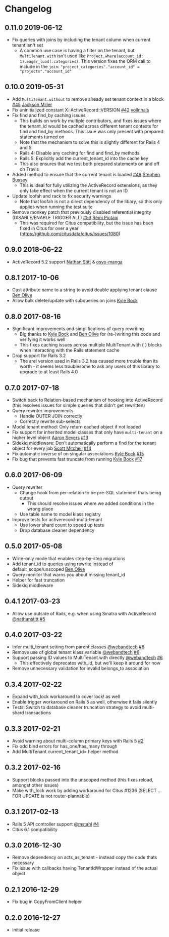 # Changelog


## 0.11.0      2019-06-12

* Fix queries with joins by including the tenant column when current tenant isn't set
  - A common use case is having a filter on the tenant, but `MultiTenant.with` isn't used like `Project.where(account_id: 1).eager_load(:categories)`. This version fixes the ORM call to include in the `join`: `"project_categories"."account_id" = "projects"."account_id"`


## 0.10.0      2019-05-31

* Add `MultiTenant.without` to remove already set tenant context in a block [#45](https://github.com/citusdata/activerecord-multi-tenant/pull/45) [Jackson Miller](https://github.com/jaxn)
* Fix uninitialized constant X::ActiveRecord::VERSION [#42](https://github.com/citusdata/activerecord-multi-tenant/pull/42) [vollnhals](https://github.com/vollnhals)
* Fix find and find_by caching issues
  - This builds on work by multiple contributors, and fixes issues where the
    tenant_id would be cached across different tenant contexts for find
    and find_by methods. This issue was only present with prepared
    statements turned on
  -  Note that the mechanism to solve this is slightly different for Rails 4
    and 5:
    - Rails 4: Disable any caching for find and find_by methods
    - Rails 5: Explicitly add the current_tenant_id into the cache key
  - This also ensures that we test both prepared statements on and off
    on Travis
* Added method to ensure that the current tenant is loaded [#49](https://github.com/citusdata/activerecord-multi-tenant/pull/49) [Stephen Bussey](https://github.com/sb8244)
  - This is ideal for fully utilizing the ActiveRecord extensions, as they only take effect when the
    current tenant is not an ID
* Update loofah and rack to fix security warnings
  - Note that loofah is not a direct dependency of the libary, so this only
    applies when running the test suite
* Remove monkey patch that previously disabled referential integrity (DISABLE/ENABLE TRIGGER ALL) [#53](https://github.com/citusdata/activerecord-multi-tenant/pull/53) [Rémi Piotaix](https://github.com/piotaixr)
  - This was required for Citus compatibility, but the issue has been fixed in
    Citus for over a year (https://github.com/citusdata/citus/issues/1080)


## 0.9.0       2018-06-22

* ActiveRecord 5.2 support [Nathan Stitt](https://github.com/nathanstitt) & [osyo-manga](https://github.com/osyo-manga)


## 0.8.1       2017-10-06

* Cast attribute name to a string to avoid double applying tenant clause [Ben Olive](https://github.com/sionide21)
* Allow bulk delete/update with subqueries on joins [Kyle Bock](https://github.com/kwbock)


## 0.8.0       2017-08-16

* Significant improvements and simplifications of query rewriting
  * Big thanks to [Kyle Bock](https://github.com/kwbock) and [Ben Olive](https://github.com/sionide21)
    for (re-)writing this code and verifying it works well
  * This fixes caching issues across multiple MultiTenant.with { } blocks when
    interacting with the Rails statement cache
* Drop support for Rails 3.2
  * The arel version used in Rails 3.2 has caused more trouble than its worth -
    it seems less troublesome to ask any users of this library to upgrade to at
    least Rails 4.0


## 0.7.0       2017-07-18

* Switch back to Relation-based mechanism of hooking into ActiveRecord (this resolves issues for simple queries that didn't get rewritten)
* Query rewriter improvements
  * Handle OUTER JOIN correctly
  * Correctly rewrite sub-selects
* Model tenant method: Only return cached object if not loaded
* Fix support for inherited model classes that only have `multi-tenant` on a higher level object [Aaron Severs](https://github.com/webandtech) [#13](https://github.com/citusdata/activerecord-multi-tenant/pull/13)
* Sidekiq middleware: Don't automatically perform a find for the tenant object for every job [Scott Mitchell](https://github.com/smitchelus) [#14](https://github.com/citusdata/activerecord-multi-tenant/pull/14)
* Fix automatic inverse of on singular associations [Kyle Bock](https://github.com/kwbock) [#15](https://github.com/citusdata/activerecord-multi-tenant/pull/15)
* Fix bug that prevents fast truncate from running [Kyle Bock](https://github.com/kwbock) [#17](https://github.com/citusdata/activerecord-multi-tenant/pull/17)


## 0.6.0       2017-06-09

* Query rewriter
  * Change hook from per-relation to be pre-SQL statement thats being output
    - This should resolve issues where we added conditions in the wrong place
  * Use table name to model klass registry
* Improve tests for activerecord-multi-tenant
  * Use lower shard count to speed up tests
  * Drop database cleaner dependency


## 0.5.0       2017-05-08

* Write-only mode that enables step-by-step migrations
* Add tenant_id to queries using rewrite instead of default_scope/unscoped [Ben Olive](https://github.com/sionide21)
* Query monitor that warns you about missing tenant_id
* Helper for fast truncation
* Sidekiq middleware


## 0.4.1       2017-03-23

* Allow use outside of Rails, e.g. when using Sinatra with ActiveRecord [@nathanstitt](https://github.com/nathanstitt) [#5](https://github.com/citusdata/activerecord-multi-tenant/pull/5)


## 0.4.0       2017-03-22

* Infer multi_tenant setting from parent classes [@webandtech](https://github.com/webandtech) [#6](https://github.com/citusdata/activerecord-multi-tenant/pull/6)
* Remove use of global tenant klass variable [@webandtech](https://github.com/webandtech) [#6](https://github.com/citusdata/activerecord-multi-tenant/pull/6)
* Support passing ID values to MultiTenant.with directly [@webandtech](https://github.com/webandtech) [#6](https://github.com/citusdata/activerecord-multi-tenant/pull/6)
  * This effectively deprecates with_id, but we'll keep it around for now
* Remove unnecessary validation for invalid belongs_to association


## 0.3.4       2017-02-22

* Expand with_lock workaround to cover lock! as well
* Enable trigger workaround on Rails 5 as well, otherwise it fails silently
* Tests: Switch to database cleaner truncation strategy to avoid multi-shard transactions


## 0.3.3       2017-02-21

* Avoid warning about multi-column primary keys with Rails 5 [#2](https://github.com/citusdata/activerecord-multi-tenant/issues/2)
* Fix odd bind errors for has_one/has_many through
* Add MultiTenant.current_tenant_id= helper method


## 0.3.2       2017-02-16

* Support blocks passed into the unscoped method (this fixes reload, amongst other issues)
* Make with_lock work by adding workaround for Citus #1236 (SELECT ... FOR UPDATE is not router-plannable)


## 0.3.1       2017-02-13

* Rails 5 API controller support [@mstahl](https://github.com/mstahl) [#4](https://github.com/citusdata/activerecord-multi-tenant/pull/4)
* Citus 6.1 compatibility


## 0.3.0       2016-12-30

* Remove dependency on acts_as_tenant - instead copy the code thats necessary
* Fix issue with callbacks having TenantIdWrapper instead of the actual object


## 0.2.1       2016-12-29

* Fix bug in CopyFromClient helper


## 0.2.0       2016-12-27

* Initial release
